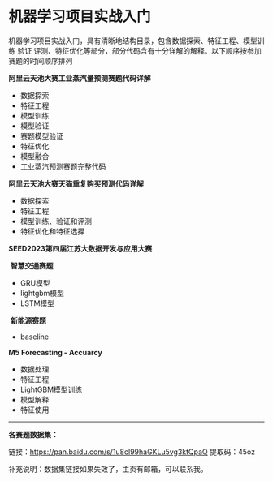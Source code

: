 # 机器学习项目实战入门

机器学习项目实战入门，具有清晰地结构目录，包含数据探索、特征工程、模型训练 验证 评测、特征优化等部分，部分代码含有十分详解的解释。以下顺序按参加赛题的时间顺序排列

**阿里云天池大赛工业蒸汽量预测赛题代码详解**

- 数据探索
- 特征工程
- 模型训练
- 模型验证
- 赛题模型验证
- 特征优化
- 模型融合
- 工业蒸汽预测赛题完整代码



**阿里云天池大赛天猫重复购买预测代码详解**

- 数据探索
- 特征工程
- 模型训练、验证和评测
- 特征优化和特征选择



**SEED2023第四届江苏大数据开发与应用大赛**

​	**智慧交通赛题**

- GRU模型
- lightgbm模型
- LSTM模型

​	**新能源赛题**

- baseline



**M5 Forecasting - Accuarcy**

- 数据处理
- 特征工程
- LightGBM模型训练
- 模型解释
- 特征使用



-------------------

**各赛题数据集：**

链接：https://pan.baidu.com/s/1u8cl99haGKLu5vg3ktQpaQ 
提取码：45oz

补充说明：数据集链接如果失效了，主页有邮箱，可以联系我。
